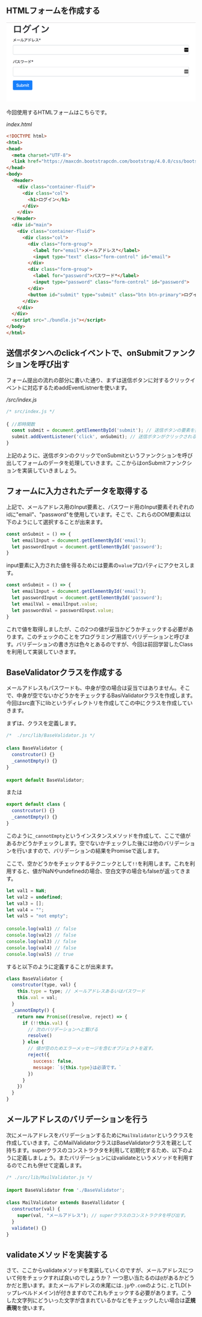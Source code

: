 ## HTMLフォームを作成する

![フォーム1](./images/form1.png)

今回使用するHTMLフォームはこちらです。

*index.html*
```html
<!DOCTYPE html>
<html>
<head>
  <meta charset="UTF-8">
  <link href="https://maxcdn.bootstrapcdn.com/bootstrap/4.0.0/css/bootstrap.min.css" rel="stylesheet" integrity="sha384-Gn5384xqQ1aoWXA+058RXPxPg6fy4IWvTNh0E263XmFcJlSAwiGgFAW/dAiS6JXm" crossorigin="anonymous">
</head>
<body>
  <Header>
    <div class="container-fluid">
      <div class="col">
        <h1>ログイン</h1>
      </div>
    </div>
  </Header>
  <div id="main">
    <div class="container-fluid">
      <div class="col">
        <div class="form-group">
          <label for="email">メールアドレス*</label>
          <input type="text" class="form-control" id="email">
        </div>
        <div class="form-group">
          <label for="password">パスワード*</label>
          <input type="password" class="form-control" id="password">
        </div>
        <button id="submit" type="submit" class="btn btn-primary">ログインする</button>
      </div>
    </div>
  </div>
  <script src="./bundle.js"></script>
</body>
</html>
```

## 送信ボタンへのclickイベントで、onSubmitファンクションを呼び出す

フォーム提出の流れの部分に書いた通り、まずは送信ボタンに対するクリックイベントに対応するためaddEventListnerを使います。

*/src/index.js*
```javascript
/* src/index.js */

{ //即時関数
  const submit = document.getElementById('submit'); // 送信ボタンの要素を指定する
  submit.addEventListener('click', onSubmit); // 送信ボタンがクリックされるとonSubmitを呼び出す。
}
```

上記のように、送信ボタンのクリックでonSubmitというファンクションを呼び出してフォームのデータを処理していきます。ここからはonSubmitファンクションを実装していきましょう。

## フォームに入力されたデータを取得する

上記で、メールアドレス用のInput要素と、パスワード用のInput要素それぞれのidに"email"、"password"を使用しています。そこで、これらのDOM要素は以下のようにして選択することが出来ます。

```javascript
const onSubmit = () => {
  let emailInput = document.getElementById('email');
  let passwordInput = document.getElementById('password');
}
```

input要素に入力された値を得るためには要素の`value`プロパティにアクセスします。

```javascript
const onSubmit = () => {
  let emailInput = document.getElementById('email');
  let passwordInput = document.getElementById('password');
  let emailVal = emailInput.value;
  let passwordVal = passwordInput.value;
}
```

これで値を取得しましたが、この2つの値が妥当かどうかチェックする必要があります。このチェックのことをプログラミング用語でバリデーションと呼びます。バリデーションの書き方は色々とあるのですが、今回は前回学習したClassを利用して実装していきます。

## BaseValidatorクラスを作成する

メールアドレスもパスワードも、中身が空の場合は妥当ではありません。そこで、中身が空でないかどうかをチェックするBasiValidatorクラスを作成します。今回はsrc直下にlibというディレクトリを作成してこの中にクラスを作成していきます。

まずは、クラスを定義します。

```javascript
/*  ./src/lib/BaseValidator.js */

class BaseValidator {
  constrcutor() {}
  _cannotEmpty() {}
}

export default BaseValidator;
```
または
```javascript
export default class {
  constrcutor() {}
  _cannotEmpty() {}
}
```

このように`_cannotEmpty`というインスタンスメソッドを作成して、ここで値があるかどうかチェックします。空でないかチェックした後には他のバリデーションを行いますので、バリデーションの結果をPromiseで返します。

ここで、空かどうかをチェックするテクニックとして`!!`を利用します。これを利用すると、値がNaNやundefinedの場合、空白文字の場合もfalseが返ってきます。

```javascript
let val1 = NaN;
let val2 = undefined;
let val3 = [];
let val4 = "";
let val5 = "not empty";

console.log(val1) // false
console.log(val2) // false
console.log(val3) // false
console.log(val4) // false
console.log(val5) // true
```

すると以下のように定義することが出来ます。

```javascript
class BaseValidator {
  constrcutor(type, val) {
    this.type = type; // メールアドレスあるいはパスワード
    this.val = val;
  }
  _cannotEmpty() {
    return new Promise((resolve, reject) => {
      if (!!this.val) {
        // 次のバリデーションへと繋げる
        resolve()
      } else {
        // 値が空のためエラーメッセージを含むオブジェクトを返す。
        reject({
          success: false,
          message: `${this.type}は必須です。`
        })
      }
    })
  }
}
```

## メールアドレスのバリデーションを行う

次にメールアドレスをバリデーションするために`MailValidator`というクラスを作成していきます。このMailValidatorクラスはBaseValidatorクラスを親として持ちます。superクラスのコンストラクタを利用して初期化するため、以下のように定義しましょう。またバリデーションにはvalidateというメソッドを利用するのでこれも併せて定義します。

```javascript
/* ./src/lib/MailValidator.js */

import BaseValidator from './BaseValidator';

class MailValidator extends BaseVallidator {
  constructor(val) {
    super(val, "メールアドレス"); // superクラスのコンストラクタを呼び出す。
  }
  validate() {}
}
```

## validateメソッドを実装する

さて、ここからvalidateメソッドを実装していくのですが、メールアドレスについて何をチェックすれば良いのでしょうか？ 一つ思い当たるのは`@`があるかどうかだと思います。またメールアドレスの末尾には`.jp`や`.com`のように`.`とTLD(トップレベルドメイン)が付きますのでこれもチェックする必要があります。こうした文字列にどういった文字が含まれているかなどをチェックしたい場合は**正規表現**を使います。